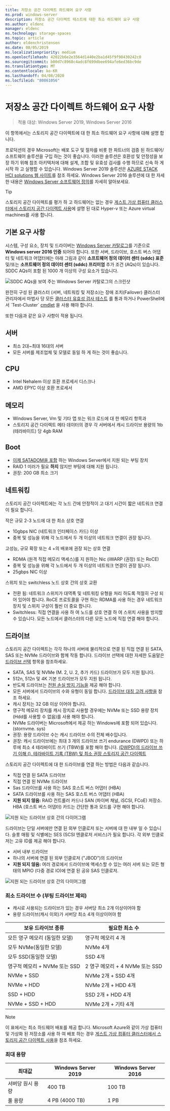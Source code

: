 ```yaml
---
title: 저장소 공간 다이렉트 하드웨어 요구 사항
ms.prod: windows-server
description: 저장소 공간 다이렉트 테스트에 대한 최소 하드웨어 요구 사항
ms.author: eldenc
manager: eldenc
ms.technology: storage-spaces
ms.topic: article
author: eldenchristensen
ms.date: 08/05/2019
ms.localizationpriority: medium
ms.openlocfilehash: 42022b6e2e3564d1440e2ba1d45f9f98430242c0
ms.sourcegitcommit: b00d7c8968c4adc8f699dbee694afe6ed36bc9de
ms.translationtype: MT
ms.contentlocale: ko-KR
ms.lasthandoff: 04/08/2020
ms.locfileid: "80861056"
---
```

# <a name="storage-spaces-direct-hardware-requirements"></a>저장소 공간 다이렉트 하드웨어 요구 사항

> 적용 대상: Windows Server 2019, Windows Server 2016

이 항목에서는 스토리지 공간 다이렉트에 대 한 최소 하드웨어 요구 사항에 대해 설명 합니다.

프로덕션의 경우 Microsoft는 배포 도구 및 절차를 비롯 한 파트너의 검증 된 하드웨어/소프트웨어 솔루션을 구입 하는 것이 좋습니다. 이러한 솔루션은 호환성 및 안정성을 보장 하기 위해 참조 아키텍처에 대해 설계, 조합 및 유효성 검사를 수행 하므로 신속 하 게 시작 하 고 실행할 수 있습니다. Windows Server 2019 솔루션은 [AZURE STACK HCI solutions 웹 사이트](https://azure.microsoft.com/overview/azure-stack/hci)를 참조 하세요. Windows Server 2016 솔루션에 대 한 자세한 내용은 [Windows Server 소프트웨어 정의](https://microsoft.com/wssd)를 자세히 알아보세요.

   > [!TIP]
   > 스토리지 공간 다이렉트를 평가 하 고 하드웨어는 없는 경우 [게스트 가상 컴퓨터 클러스터에서 스토리지 공간 다이렉트 사용](storage-spaces-direct-in-vm.md)에 설명 된 대로 Hyper-v 또는 Azure virtual machines를 사용 합니다.

## <a name="base-requirements"></a>기본 요구 사항

시스템, 구성 요소, 장치 및 드라이버는 [Windows Server 카탈로그](https://www.windowsservercatalog.com)를 기준으로 **Windows server 2016 인증** 되어야 합니다. 또한 서버, 드라이브, 호스트 버스 어댑터 및 네트워크 어댑터에는 아래 그림과 같이 **소프트웨어 정의 데이터 센터 (sddc) 표준** 및/또는 **소프트웨어 정의 데이터 센터 (sddc) 프리미엄** 추가 조건 (AQs)이 있습니다. SDDC AQs이 포함 된 1000 개 이상의 구성 요소가 있습니다.

![SDDC AQs을 보여 주는 Windows Server 카탈로그의 스크린샷](media/hardware-requirements/sddc-aqs.png)

완전히 구성 된 클러스터 (서버, 네트워킹 및 저장소)는 장애 조치(Failover) 클러스터 관리자에서 마법사 당 모든 [클러스터 유효성 검사 테스트](https://technet.microsoft.com/library/cc732035(v=ws.10).aspx) 를 통과 하거나 PowerShell에서 `Test-Cluster` [cmdlet](https://docs.microsoft.com/powershell/module/failoverclusters/test-cluster?view=win10-ps) 을 사용 해야 합니다.

또한 다음과 같은 요구 사항이 적용 됩니다.

## <a name="servers"></a>서버

- 최소 2대~최대 16대의 서버
- 모든 서버를 제조업체 및 모델로 동일 하 게 하는 것이 좋습니다.

## <a name="cpu"></a>CPU

- Intel Nehalem 이상 호환 프로세서 디스크나
- AMD EPYC 이상 호환 프로세서

## <a name="memory"></a>메모리

- Windows Server, Vm 및 기타 앱 또는 워크 로드에 대 한 메모리 항목과
- 스토리지 공간 다이렉트 메타 데이터의 경우 각 서버에서 캐시 드라이브 용량의 1tb (테라바이트) 당 4gb RAM

## <a name="boot"></a>Boot

- [이제 SATADOM을 포함](https://cloudblogs.microsoft.com/windowsserver/2017/08/30/announcing-support-for-satadom-boot-drives-in-windows-server-2016/) 하는 Windows Server에서 지원 되는 부팅 장치
- RAID 1 미러가 필요 **하지** 않지만 부팅에 대해 지원 됩니다.
- 권장: 200 GB 최소 크기

## <a name="networking"></a>네트워킹

스토리지 공간 다이렉트에는 각 노드 간에 안정적이 고 대기 시간이 짧은 네트워크 연결이 필요 합니다.  

작은 규모 2-3 노드에 대 한 최소 상호 연결
- 10gbps NIC (네트워크 인터페이스 카드) 이상
- 중복 및 성능을 위해 각 노드에서 두 개 이상의 네트워크 연결이 권장 됩니다.

고성능, 규모 확장 또는 4 +의 배포에 권장 되는 상호 연결 
- RDMA (원격 직접 메모리 액세스)를 지 원하는 Nic (iWARP (권장) 또는 RoCE)
- 중복 및 성능을 위해 각 노드에서 두 개 이상의 네트워크 연결이 권장 됩니다.
- 25gbps NIC 이상

스위치 또는 switchless 노드 상호 간의 상호 교환
- 전환 됨: 네트워크 스위치가 대역폭 및 네트워킹 유형을 처리 하도록 적절히 구성 되어 있어야 합니다.  RoCE 프로토콜을 구현 하는 RDMA를 사용 하는 경우 네트워크 장치 및 스위치 구성이 훨씬 더 중요 합니다. 
- Switchless: 직접 연결을 사용 하 여 노드를 상호 연결 하 여 스위치 사용을 방지할 수 있습니다.  모든 노드에서 클러스터의 다른 모든 노드에 직접 연결 해야 합니다.


## <a name="drives"></a>드라이브

스토리지 공간 다이렉트는 각각 하나의 서버에 물리적으로 연결 된 직접 연결 된 SATA, SAS 또는 NVMe 드라이브와 함께 작동 합니다. 드라이브 선택에 대한 자세한 도움말은 [드라이브 선택](choosing-drives.md) 항목을 참조하세요.

- SATA, SAS 및 NVMe (M. 2, U. 2, 추가 카드) 드라이브가 모두 지원 됩니다.
- 512n, 512n 및 4K 기본 드라이브가 모두 지원 됩니다.
- 반도체 드라이브는 [전원 손실 방지 기능을](https://blogs.technet.microsoft.com/filecab/2016/11/18/dont-do-it-consumer-ssd/) 제공 해야 합니다.
- 모든 서버에서 드라이브의 수와 유형이 동일 합니다. [드라이브 대칭 고려 사항을](drive-symmetry-considerations.md) 참조 하세요.
- 캐시 장치는 32 GB 이상 이어야 합니다.
- 영구적 메모리 장치를 캐시 장치로 사용할 경우에는 NVMe 또는 SSD 용량 장치 (Hdd를 사용할 수 없음)를 사용 해야 합니다.
- NVMe 드라이버는 Microsoft에서 제공 하는 Windows에 포함 되어 있습니다. (stornvme. sys)
- 권장: 용량 드라이브 수는 캐시 드라이브 수의 전체 배수입니다.
- 권장: 캐시 드라이브에는 최대 3 개의 드라이브 쓰기 endurance (DWPD) 또는 하루에 최소 4 테라바이트 쓰기 (TBW)를 포함 해야 합니다. [(DWPD)의 드라이브 쓰기 이해 (), 테라바이트 기록 (TBW) 및 최소 권장 스토리지 공간 다이렉트](https://blogs.technet.microsoft.com/filecab/2017/08/11/understanding-dwpd-tbw/)

스토리지 공간 다이렉트에 대 한 드라이브를 연결 하는 방법은 다음과 같습니다.

- 직접 연결 된 SATA 드라이브
- 직접 연결 된 NVMe 드라이브
- Sas 드라이브를 사용 하는 SAS 호스트 버스 어댑터 (HBA)
- SATA 드라이브를 사용 하는 SAS 호스트 버스 어댑터 (HBA)
- **지원 되지 않음:** RAID 컨트롤러 카드나 SAN (파이버 채널, iSCSI, FCoE) 저장소. HBA (호스트 버스 어댑터) 카드는 간단한 통과 모드를 구현 해야 합니다.

![지원 되는 드라이브 상호 간의 다이어그램](media/hardware-requirements/drive-interconnect-support-1.png)

드라이브는 단일 서버에만 연결 된 외부 인클로저 또는 서버에 대 한 내부 일 수 있습니다. 슬롯 매핑 및 식별에는 SES (SCSI 엔클로저 서비스)가 필요 합니다. 각 외부 인클로저는 고유 ID를 제공 해야 합니다.

- 서버 내부 드라이브
- 하나의 서버에 연결 된 외부 인클로저 ("JBOD")의 드라이브
- **지원 되지 않음:** 여러 경로에서 드라이브에 액세스할 수 있는 여러 서버 또는 모든 형태의 MPIO (다중 경로 IO)에 연결 된 공유 SAS 인클로저.

![지원 되는 드라이브 상호 간의 다이어그램](media/hardware-requirements/drive-interconnect-support-2.png)

### <a name="minimum-number-of-drives-excludes-boot-drive"></a>최소 드라이브 수 (부팅 드라이브 제외)

- 캐시로 사용되는 드라이브가 있는 경우 서버당 최소 2개 이상이어야 함
- 용량 드라이브(캐시 이외)가 서버당 최소 4개 이상이어야 함

| 보유 드라이브 종류   | 필요한 최소 수 |
|-----------------------|-------------------------|
| 모든 영구 메모리 (동일한 모델) | 영구적 메모리 4 개 |
| 모두 NVMe(동일한 모델) | NVMe 4개                  |
| 모두 SSD(동일한 모델)  | SSD 4개                   |
| 영구적 메모리 + NVMe 또는 SSD | 2 영구 메모리 + 4 NVMe 또는 SSD |
| NVMe + SSD            | NVMe 2개 + SSD 4개          |
| NVMe + HDD            | NVMe 2개 + HDD 4개          |
| SSD + HDD             | SSD 2개 + HDD 4개           |
| NVMe + SSD + HDD      | NVMe 2개 + 기타 4개       |

   >[!NOTE]
   > 이 표에서는 최소 하드웨어 배포를 제공 합니다. Microsoft Azure와 같이 가상 컴퓨터 및 가상화 된 저장소를 사용 하 여 배포 하는 경우 [게스트 가상 컴퓨터 클러스터에서 스토리지 공간 다이렉트 사용](storage-spaces-direct-in-vm.md)을 참조 하세요.

### <a name="maximum-capacity"></a>최대 용량

| 최대값                | Windows Server 2019  | Windows Server 2016  |
| ---                     | ---------            | ---------            |
| 서버당 원시 용량 | 400 TB               | 100 TB               |
| 풀 용량           | 4 PB (4000 TB)      | 1 PB                 |
